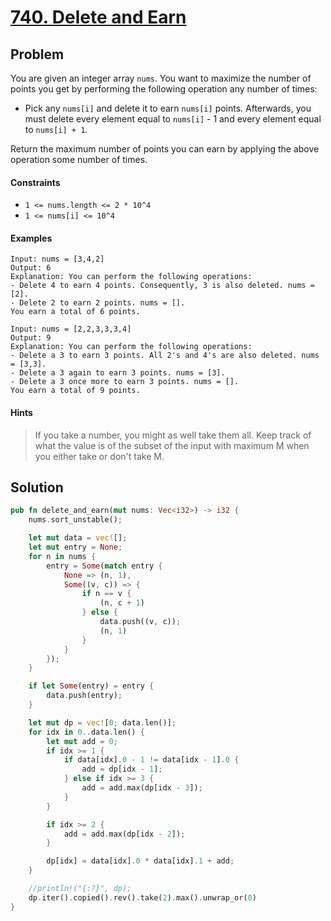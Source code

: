 # [740. Delete and Earn](https://leetcode.com/problems/delete-and-earn/)

## Problem

You are given an integer array `nums`. You want to maximize the number of points
you get by performing the following operation any number of times:

* Pick any `nums[i]` and delete it to earn `nums[i]` points. Afterwards, you
  must delete every element equal to `nums[i]` - 1 and every element equal
  to `nums[i] + 1`.

Return the maximum number of points you can earn by applying the above operation
some number of times.

#### Constraints

* `1 <= nums.length <= 2 * 10^4`
* `1 <= nums[i] <= 10^4`

#### Examples

```text
Input: nums = [3,4,2]
Output: 6
Explanation: You can perform the following operations:
- Delete 4 to earn 4 points. Consequently, 3 is also deleted. nums = [2].
- Delete 2 to earn 2 points. nums = [].
You earn a total of 6 points.
```

```text
Input: nums = [2,2,3,3,3,4]
Output: 9
Explanation: You can perform the following operations:
- Delete a 3 to earn 3 points. All 2's and 4's are also deleted. nums = [3,3].
- Delete a 3 again to earn 3 points. nums = [3].
- Delete a 3 once more to earn 3 points. nums = [].
You earn a total of 9 points.
```

#### Hints

> If you take a number, you might as well take them all. Keep track of what
> the value is of the subset of the input with maximum M when you either take
> or don't take M.

## Solution

```rust
pub fn delete_and_earn(mut nums: Vec<i32>) -> i32 {
    nums.sort_unstable();

    let mut data = vec![];
    let mut entry = None;
    for n in nums {
        entry = Some(match entry {
            None => (n, 1),
            Some((v, c)) => {
                if n == v {
                    (n, c + 1)
                } else {
                    data.push((v, c));
                    (n, 1)
                }
            }
        });
    }

    if let Some(entry) = entry {
        data.push(entry);
    }

    let mut dp = vec![0; data.len()];
    for idx in 0..data.len() {
        let mut add = 0;
        if idx >= 1 {
            if data[idx].0 - 1 != data[idx - 1].0 {
                add = dp[idx - 1];
            } else if idx >= 3 {
                add = add.max(dp[idx - 3]);
            }
        }

        if idx >= 2 {
            add = add.max(dp[idx - 2]);
        }

        dp[idx] = data[idx].0 * data[idx].1 + add;
    }

    //println!("{:?}", dp);
    dp.iter().copied().rev().take(2).max().unwrap_or(0)
}
```